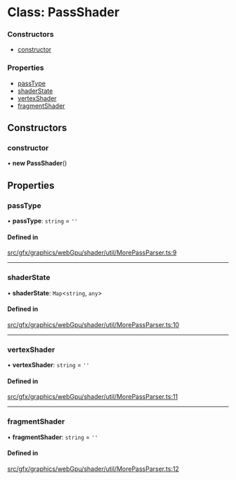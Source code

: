 # Class: PassShader


### Constructors

- [constructor](PassShader.md#constructor)

### Properties

- [passType](PassShader.md#passtype)
- [shaderState](PassShader.md#shaderstate)
- [vertexShader](PassShader.md#vertexshader)
- [fragmentShader](PassShader.md#fragmentshader)

## Constructors

### constructor

• **new PassShader**()

## Properties

### passType

• **passType**: `string` = `''`

#### Defined in

[src/gfx/graphics/webGpu/shader/util/MorePassParser.ts:9](https://github.com/Orillusion/orillusion/blob/main/src/gfx/graphics/webGpu/shader/util/MorePassParser.ts#L9)

___

### shaderState

• **shaderState**: `Map`<`string`, `any`\>

#### Defined in

[src/gfx/graphics/webGpu/shader/util/MorePassParser.ts:10](https://github.com/Orillusion/orillusion/blob/main/src/gfx/graphics/webGpu/shader/util/MorePassParser.ts#L10)

___

### vertexShader

• **vertexShader**: `string` = `''`

#### Defined in

[src/gfx/graphics/webGpu/shader/util/MorePassParser.ts:11](https://github.com/Orillusion/orillusion/blob/main/src/gfx/graphics/webGpu/shader/util/MorePassParser.ts#L11)

___

### fragmentShader

• **fragmentShader**: `string` = `''`

#### Defined in

[src/gfx/graphics/webGpu/shader/util/MorePassParser.ts:12](https://github.com/Orillusion/orillusion/blob/main/src/gfx/graphics/webGpu/shader/util/MorePassParser.ts#L12)
